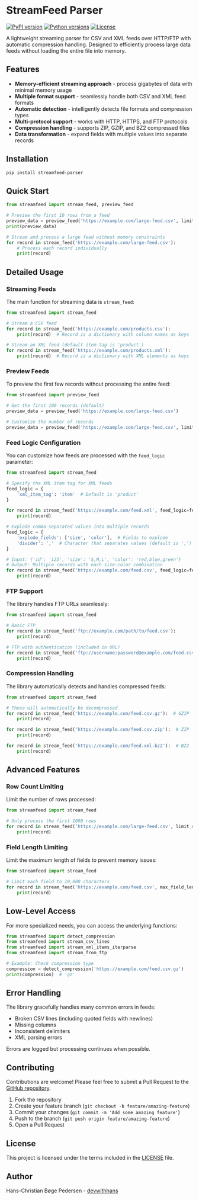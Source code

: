 # StreamFeed Parser

[![PyPI version](https://img.shields.io/pypi/v/streamfeed-parser.svg)](https://pypi.org/project/streamfeed-parser/)
[![Python versions](https://img.shields.io/pypi/pyversions/streamfeed-parser.svg)](https://pypi.org/project/streamfeed-parser/)
[![License](https://img.shields.io/github/license/devwithhans/streamfeed-parser.svg)](https://github.com/devwithhans/streamfeed-parser/blob/main/LICENSE)

A lightweight streaming parser for CSV and XML feeds over HTTP/FTP with automatic compression handling. Designed to efficiently process large data feeds without loading the entire file into memory.

## Features

- **Memory-efficient streaming approach** - process gigabytes of data with minimal memory usage
- **Multiple format support** - seamlessly handle both CSV and XML feed formats
- **Automatic detection** - intelligently detects file formats and compression types
- **Multi-protocol support** - works with HTTP, HTTPS, and FTP protocols
- **Compression handling** - supports ZIP, GZIP, and BZ2 compressed files
- **Data transformation** - expand fields with multiple values into separate records

## Installation

```bash
pip install streamfeed-parser
```

## Quick Start

```python
from streamfeed import stream_feed, preview_feed

# Preview the first 10 rows from a feed
preview_data = preview_feed('https://example.com/large-feed.csv', limit_rows=10)
print(preview_data)

# Stream and process a large feed without memory constraints
for record in stream_feed('https://example.com/large-feed.csv'):
    # Process each record individually
    print(record)
```

## Detailed Usage

### Streaming Feeds

The main function for streaming data is `stream_feed`:

```python
from streamfeed import stream_feed

# Stream a CSV feed
for record in stream_feed('https://example.com/products.csv'):
    print(record)  # Record is a dictionary with column names as keys

# Stream an XML feed (default item tag is 'product')
for record in stream_feed('https://example.com/products.xml'):
    print(record)  # Record is a dictionary with XML elements as keys
```

### Preview Feeds

To preview the first few records without processing the entire feed:

```python
from streamfeed import preview_feed

# Get the first 100 records (default)
preview_data = preview_feed('https://example.com/large-feed.csv')

# Customize the number of records
preview_data = preview_feed('https://example.com/large-feed.csv', limit_rows=10)
```

### Feed Logic Configuration

You can customize how feeds are processed with the `feed_logic` parameter:

```python
from streamfeed import stream_feed

# Specify the XML item tag for XML feeds
feed_logic = {
    'xml_item_tag': 'item'  # Default is 'product'
}

for record in stream_feed('https://example.com/feed.xml', feed_logic=feed_logic):
    print(record)

# Explode comma-separated values into multiple records
feed_logic = {
    'explode_fields': ['size', 'color'],  # Fields to explode
    'divider': ','  # Character that separates values (default is ',')
}

# Input: {'id': '123', 'size': 'S,M,L', 'color': 'red,blue,green'}
# Output: Multiple records with each size-color combination
for record in stream_feed('https://example.com/feed.csv', feed_logic=feed_logic):
    print(record)
```

### FTP Support

The library handles FTP URLs seamlessly:

```python
from streamfeed import stream_feed

# Basic FTP
for record in stream_feed('ftp://example.com/path/to/feed.csv'):
    print(record)

# FTP with authentication (included in URL)
for record in stream_feed('ftp://username:password@example.com/feed.csv'):
    print(record)
```

### Compression Handling

The library automatically detects and handles compressed feeds:

```python
from streamfeed import stream_feed

# These will automatically be decompressed
for record in stream_feed('https://example.com/feed.csv.gz'):  # GZIP
    print(record)

for record in stream_feed('https://example.com/feed.csv.zip'):  # ZIP
    print(record)

for record in stream_feed('https://example.com/feed.xml.bz2'):  # BZ2
    print(record)
```

## Advanced Features

### Row Count Limiting

Limit the number of rows processed:

```python
from streamfeed import stream_feed

# Only process the first 1000 rows
for record in stream_feed('https://example.com/large-feed.csv', limit_rows=1000):
    print(record)
```

### Field Length Limiting

Limit the maximum length of fields to prevent memory issues:

```python
from streamfeed import stream_feed

# Limit each field to 10,000 characters
for record in stream_feed('https://example.com/feed.csv', max_field_length=10000):
    print(record)
```

## Low-Level Access

For more specialized needs, you can access the underlying functions:

```python
from streamfeed import detect_compression
from streamfeed import stream_csv_lines
from streamfeed import stream_xml_items_iterparse
from streamfeed import stream_from_ftp

# Example: Check compression type
compression = detect_compression('https://example.com/feed.csv.gz')
print(compression)  # 'gz'
```

## Error Handling

The library gracefully handles many common errors in feeds:

- Broken CSV lines (including quoted fields with newlines)
- Missing columns
- Inconsistent delimiters
- XML parsing errors

Errors are logged but processing continues when possible.

## Contributing

Contributions are welcome! Please feel free to submit a Pull Request to the [GitHub repository](https://github.com/devwithhans/streamfeed-parser).

1. Fork the repository
2. Create your feature branch (`git checkout -b feature/amazing-feature`)
3. Commit your changes (`git commit -m 'Add some amazing feature'`)
4. Push to the branch (`git push origin feature/amazing-feature`)
5. Open a Pull Request

## License

This project is licensed under the terms included in the [LICENSE](LICENSE) file.

## Author

Hans-Christian Bøge Pedersen - [devwithhans](https://github.com/devwithhans)
